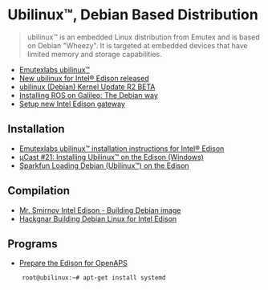 Ubilinux™, Debian Based Distribution
==

> ubilinux™ is an embedded Linux distribution from Emutex and is based on Debian "Wheezy". It is targeted at embedded devices that have limited memory and storage capabilities.

- [Emutexlabs ubilinux™](http://www.emutexlabs.com/ubilinux)
- [New ubilinux for Intel® Edison released](http://www.emutexlabs.com/blog/225-new-ubilinux-for-intel-edison-released)
- [ubilinux (Debian) Kernel Update R2 BETA](https://communities.intel.com/thread/60224?start=0&tstart=0)
- [Installing ROS on Galileo: The Debian way](http://wiki.ros.org/IntelGalileo/Debian)
- [Setup new Intel Edison gateway](http://www.ubiworx.com/ubiworx/help/documentation/gateway-install-guide/03-Edison.html)

## Installation

- [Emutexlabs ubilinux™ installation instructions for Intel® Edison](http://www.emutexlabs.com/ubilinux/29-ubilinux/218-ubilinux-installation-instructions-for-intel-edison)
- [µCast #21: Installing Ubilinux™ on the Edison (Windows)](https://www.youtube.com/watch?v=BSnXjuttSgY)
- [Sparkfun Loading Debian (Ubilinux™) on the Edison](https://learn.sparkfun.com/tutorials/loading-debian-ubilinux-on-the-edison)

## Compilation

- [Mr. Smirnov Intel Edison - Building Debian image](http://mr-smirnov.com/2016/02/08/intel-edison-building-debian-image/)
- [Hackgnar Building Debian Linux for Intel Edison](http://www.hackgnar.com/2016/02/building-debian-linux-for-intel-edison.html)

## Programs

- [Prepare the Edison for OpenAPS](https://github.com/oskarpearson/mmeowlink/wiki/Prepare-the-Edison-for-OpenAPS)

```sh
    root@ubilinux:~# apt-get install systemd
```